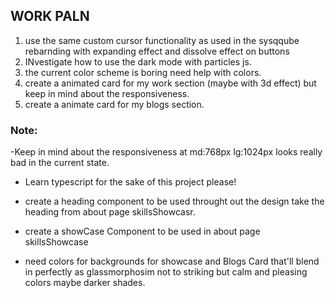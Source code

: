 ## WORK PALN

1. use the same custom cursor functionality as used in the sysqqube rebarnding with expanding effect and dissolve effect on buttons
2. INvestigate how to use the dark mode with particles js.
3. the current color scheme is boring need help with colors.
4. create a animated card for my work section (maybe with 3d effect) but keep in mind about the responsiveness.
5. create a animate card for my blogs section.

### Note:

-Keep in mind about the responsiveness at md:768px lg:1024px looks really bad in the current state.

- Learn typescript for the sake of this project please!

- create a heading component to be used throught out the design take the heading from about page skillsShowcasr.
- create a showCase Component to be used in about page skillsShowcase
- need colors for backgrounds for showcase and Blogs Card that'll blend in perfectly as
  glassmorphosim not to striking but calm and pleasing colors maybe darker shades.
